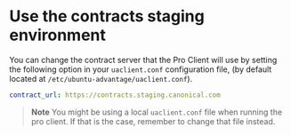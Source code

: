 # Use the contracts staging environment

You can change the contract server that the Pro Client will use by setting the
following option in your `uaclient.conf` configuration file, (by default located at
`/etc/ubuntu-advantage/uaclient.conf`).

```yaml
contract_url: https://contracts.staging.canonical.com
```

> **Note**
> You might be using a local `uaclient.conf` file when running the pro client.
> If that is the case, remember to change that file instead.

